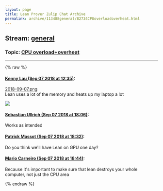 ```yaml
---
layout: page
title: Lean Prover Zulip Chat Archive 
permalink: archive/113488general/82734CPUoverloadoverheat.html
---
```


## Stream: [general](index.html)
### Topic: [CPU overload+overheat](82734CPUoverloadoverheat.html)

---


{% raw %}
#### [ Kenny Lau (Sep 07 2018 at 12:35)](https://leanprover.zulipchat.com/#narrow/stream/113488-general/topic/CPU%20overload%2Boverheat/near/133502597):
<p><a href="/user_uploads/3121/f0u1jdEuMaYzxZ0Yyr0oAuvs/2018-09-07.png" target="_blank" title="2018-09-07.png">2018-09-07.png</a><br>
Lean uses a lot of the memory and heats up my laptop a lot</p>
<div class="message_inline_image"><a href="/user_uploads/3121/f0u1jdEuMaYzxZ0Yyr0oAuvs/2018-09-07.png" target="_blank" title="2018-09-07.png"><img src="/user_uploads/3121/f0u1jdEuMaYzxZ0Yyr0oAuvs/2018-09-07.png"></a></div>

#### [ Sebastian Ullrich (Sep 07 2018 at 18:06)](https://leanprover.zulipchat.com/#narrow/stream/113488-general/topic/CPU%20overload%2Boverheat/near/133520815):
<p>Works as intended</p>

#### [ Patrick Massot (Sep 07 2018 at 18:32)](https://leanprover.zulipchat.com/#narrow/stream/113488-general/topic/CPU%20overload%2Boverheat/near/133522225):
<p>Do you think we'll have Lean on GPU one day?</p>

#### [ Mario Carneiro (Sep 07 2018 at 18:44)](https://leanprover.zulipchat.com/#narrow/stream/113488-general/topic/CPU%20overload%2Boverheat/near/133522788):
<p>Because it's important to make sure that lean destroys your whole computer, not just the CPU area</p>


{% endraw %}
